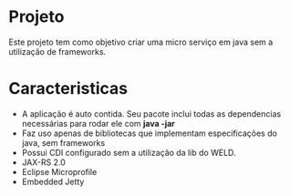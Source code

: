 # Projeto

Este projeto tem como objetivo criar uma micro serviço em java sem a utilização de frameworks.

# Caracteristicas

- A aplicação é auto contida. Seu pacote inclui todas as dependencias necessárias 
para rodar ele com **java -jar**
- Faz uso apenas de bibliotecas que implementam especificações do java, sem frameworks
- Possui CDI configurado sem a utilização da lib do WELD.
- JAX-RS 2.0
- Eclipse Microprofile
- Embedded Jetty